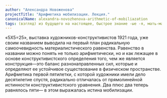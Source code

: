 ```yaml
---
author: "Александра Новоженова"
projectTitle: "Арифметика мобилизации. Лекция."
canonicalName: alexandra-novozhenova-arithmetic-of-mobiliazation
tags: (взгляд) из будущего на настоящее, быстрое знание -ые -я, мать-машина, практики самих себя, производственная драма, все всем, джой ускорение, extensions, национальная академия наук как ведьма, фармахореография, спекулятивный синтез, язык и зубы креативности
---
```

«5X5=25», выставка художников-конструктивистов 1921 года, уже своим названием выводила на первый план радикальную самоочевидность материалистического равенства. Равенство в названии можно понять не только арифметически, но и как лежащее в основе конструктивистского определения того, чем же является конструкция—это баланс разнонаправленных сил, которые и определяют ее устойчивое существование в физическом пространстве. Арифметика первой пятилетки, с которой художники имели дело десятилетие спустя, радикально отличалась от прямолинейной истинности конструктивистского уравнения. Два плюс два теперь равнялось пяти— в этом выражалась истина мобилизации.
